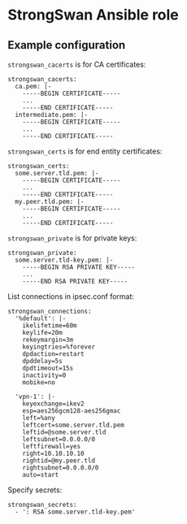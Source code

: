 # StrongSwan Ansible role

## Example configuration

`strongswan_cacerts` is for CA certificates:

```plain
strongswan_cacerts:
  ca.pem: |-
    -----BEGIN CERTIFICATE-----
    ...
    -----END CERTIFICATE-----
  intermediate.pem: |-
    -----BEGIN CERTIFICATE-----
    ...
    -----END CERTIFICATE-----
```

`strongswan_certs` is for end entity certificates:

```plain
strongswan_certs:
  some.server.tld.pem: |-
    -----BEGIN CERTIFICATE-----
    ...
    -----END CERTIFICATE-----
  my.peer.tld.pem: |-
    -----BEGIN CERTIFICATE-----
    ...
    -----END CERTIFICATE-----
```

`strongswan_private` is for private keys:

```plain
strongswan_private:
  some.server.tld-key.pem: |-
    -----BEGIN RSA PRIVATE KEY-----
    ...
    -----END RSA PRIVATE KEY-----
```

List connections in ipsec.conf format:

```plain
strongswan_connections:
  '%default': |-
    ikelifetime=60m
    keylife=20m
    rekeymargin=3m
    keyingtries=%forever
    dpdaction=restart
    dpddelay=5s
    dpdtimeout=15s
    inactivity=0
    mobike=no

  'vpn-1': |-
    keyexchange=ikev2
    esp=aes256gcm128-aes256gmac
    left=%any
    leftcert=some.server.tld.pem
    leftid=@some.server.tld
    leftsubnet=0.0.0.0/0
    leftfirewall=yes
    right=10.10.10.10
    rightid=@my.peer.tld
    rightsubnet=0.0.0.0/0
    auto=start
```

Specify secrets:

```plain
strongswan_secrets:
  - ': RSA some.server.tld-key.pem'
```

